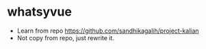 # whatsyvue

- Learn from repo https://github.com/sandhikagalih/project-kalian
- Not copy from repo, just rewrite it.